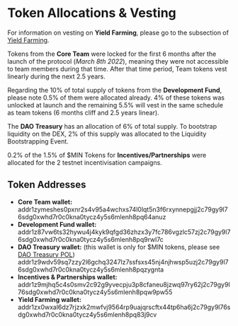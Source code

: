 # Token Allocations & Vesting

For information on vesting on **Yield Farming**, please go to the subsection of [Yield Farming](../yield-farming/).

Tokens from the **Core Team** were locked for the first 6 months after the launch of the protocol (_March 8th 2022_), meaning they were not accessible to team members during that time. After that time period, Team tokens vest linearly during the next 2.5 years.

Regarding the 10% of total supply of tokens from the **Development Fund**, please note 0.5% of them were allocated already. 4% of these tokens was unlocked at launch and the remaining 5.5% will vest in the same schedule as team tokens (6 months cliff and 2.5 years linear).

The **DAO Treasury** has an allocation of 6% of total supply. To bootstrap liquidity on the DEX, 2% of this supply was allocated to the Liquidity Bootstrapping Event.

0.2% of the 1.5% of $MIN Tokens for **Incentives/Partnerships** were allocated for the 2 testnet incentivisation campaigns.

## Token Addresses

* **Core Team wallet:** addr1zymeshes0pxnr2s4v95a4wchxs74l0lqt5n3f6rxynnepgjj2c79gy9l76sdg0xwhd7r0c0kna0tycz4y5s6mlenh8pq64anuz
* **Development Fund wallet:** addr1z87vw6ts32hywu4j4kyk9qfgd36zhzx3y7fc786vgzlc57zj2c79gy9l76sdg0xwhd7r0c0kna0tycz4y5s6mlenh8pq9rwl7c
* **DAO Treasury wallet:** (this wallet is only for $MIN tokens, please see [DAO Treasury POL](../../governance/dao-treasury-pol.md)) addr1z9wdv59sq7zzy2l6gchq3247lz7ssfsxs45nj4njhwsp5uzj2c79gy9l76sdg0xwhd7r0c0kna0tycz4y5s6mlenh8pqzygnta
* **Incentives & Partnerships wallet:** addr1z9mjhq5c4s0smv2c92g9yvecpju3p8cfaneu8jzwq97ry62j2c79gy9l76sdg0xwhd7r0c0kna0tycz4y5s6mlenh8pqw9pw55
* **Yield Farming wallet:** addr1zx0wxal6dz7rjzxk2mwfvj9564rp9uajqrscftx44tp6ha6j2c79gy9l76sdg0xwhd7r0c0kna0tycz4y5s6mlenh8pq83j9cv
